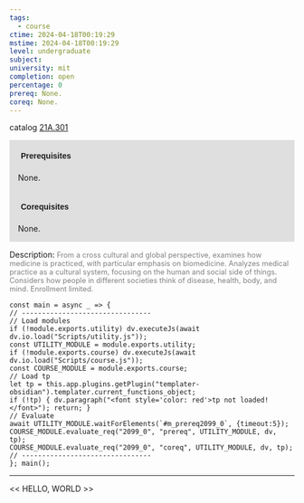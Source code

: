 ```yaml
---
tags:
  - course
ctime: 2024-04-18T00:19:29
mstime: 2024-04-18T00:19:29
level: undergraduate
subject: 
university: mit
completion: open
percentage: 0
prereq: None.
coreq: None.
---
```


catalog [21A.301](http://student.mit.edu/catalog/m21Aa.html#21A.301)

<span style="display: block; padding: 15px; background-color: rgb(100, 100, 100, 0.2);"><font id="m_prereq2099_0" style="display: block; font-family: Arial, sans-serif; font-weight: bold; padding: 5px">Prerequisites</font><br><span id="prereq2099_0">None.</span></span>
<span style="display: block; padding: 15px; background-color: rgb(100, 100, 100, 0.2);"><font id="m_coreq2099_0" style="display: block; font-family: Arial, sans-serif; font-weight: bold; padding: 5px">Corequisites</font><br><span id="coreq2099_0">None.</span></span>

<font style="">Description:</font>
<font style="color: grey; font-size: 0.8rem;">From a cross cultural and global perspective, examines how medicine is practiced, with particular emphasis on biomedicine. Analyzes medical practice as a cultural system, focusing on the human and social side of things. Considers how people in different societies think of disease, health, body, and mind. Enrollment limited.</font>

```dataviewjs
const main = async _ => {
// --------------------------------
// Load modules
if (!module.exports.utility) dv.executeJs(await dv.io.load("Scripts/utility.js"));
const UTILITY_MODULE = module.exports.utility;
if (!module.exports.course) dv.executeJs(await dv.io.load("Scripts/course.js"));
const COURSE_MODULE = module.exports.course;
// Load tp
let tp = this.app.plugins.getPlugin("templater-obsidian").templater.current_functions_object;
if (!tp) { dv.paragraph("<font style='color: red'>tp not loaded!</font>"); return; }
// Evaluate
await UTILITY_MODULE.waitForElements(`#m_prereq2099_0`, {timeout:5});
COURSE_MODULE.evaluate_req("2099_0", "prereq", UTILITY_MODULE, dv, tp);
COURSE_MODULE.evaluate_req("2099_0", "coreq", UTILITY_MODULE, dv, tp);
// --------------------------------
}; main();
```

---

<< HELLO, WORLD >>
